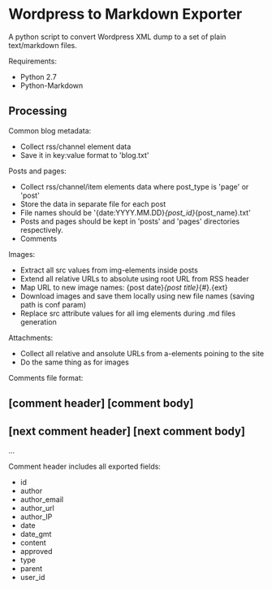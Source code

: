 # Wordpress to Markdown Exporter

A python script to convert Wordpress XML dump to a set of plain text/markdown files.

Requirements:
* Python 2.7
* Python-Markdown

## Processing

Common blog metadata:
* Collect rss/channel element data
* Save it in key:value format to 'blog.txt'

Posts and pages:
* Collect rss/channel/item elements data where post_type is 'page' or 'post'
* Store the data in separate file for each post
* File names should be '{date:YYYY.MM.DD}_{post_id}_{post_name}.txt'
* Posts and pages should be kept in 'posts' and 'pages' directories respectively.
* Comments

Images:
* Extract all src values from img-elements inside posts
* Extend all relative URLs to absolute using root URL from RSS header
* Map URL to new image names: {post date}_{post title}_{#}.{ext}
* Download images and save them locally using new file names (saving path is conf param)
* Replace src attribute values for all img elements during .md files generation

Attachments:
* Collect all relative and ansolute URLs from a-elements poining to the site
* Do the same thing as for images

Comments file format:

[comment header]
[comment body]
---
[next comment header]
[next comment body]
--
...

Comment header includes all exported fields:
* id
* author
* author_email
* author_url
* author_IP
* date
* date_gmt
* content
* approved
* type
* parent
* user_id

